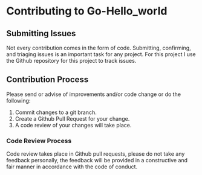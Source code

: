 # Contributing to Go-Hello_world

## Submitting Issues

Not every contribution comes in the form of code. Submitting, confirming, and triaging issues is an important task for any project. For this project I use the Github repository for this project to track issues.

## Contribution Process

Please send or advise of improvements and/or code change or do the following:

1. Commit changes to a git branch.
2. Create a Github Pull Request for your change.
3. A code review of your changes will take place.

### Code Review Process

Code review takes place in Github pull requests, please do not take any feedback personally, the feedback will be provided in a constructive and fair manner in accordance with the code of conduct.